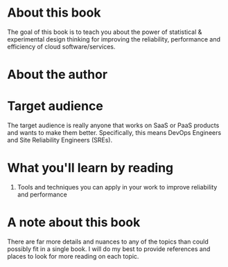 # About this book
The goal of this book is to teach you about the power of statistical & experimental design thinking for improving the reliability, performance and efficiency of cloud software/services. 

# About the author

# Target audience
The target audience is really anyone that works on SaaS or PaaS products and wants to make them better. Specifically, this means DevOps Engineers and Site Reliability Engineers (SREs). 

# What you'll learn by reading
1. Tools and techniques you can apply in your work to improve reliability and performance

# A note about this book
There are far more details and nuances to any of the topics than could possibly fit in a single book. I will do my best to provide references and places to look for more reading on each topic. 
